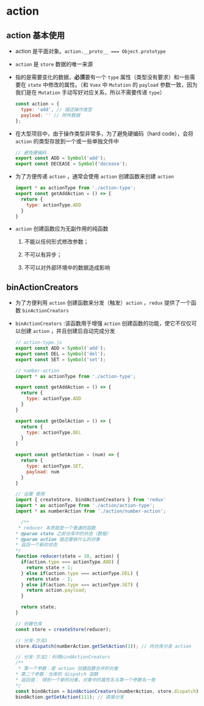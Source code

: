 # action

## action 基本使用

  - action 是平面对象。`action.__proto__ === Object.prototype`

  - `action` 是 `store` 数据的唯一来源

  - 指的是需要变化的数据，**必须**要有一个 `type` 属性（类型没有要求）和一些需要在 `state` 中修改的属性。（和 `Vuex` 中 `Mutation` 的 `payload` 参数一致，因为我们是在 `Mutation` 手动写好对应关系，所以不需要传递 `type`）

    ```javascript
    const action = {
      type: 'add', // 描述操作类型
      payload: '' // 附件数据
    };
    ```

  - 在大型项目中，由于操作类型非常多，为了避免硬编码（hard code），会将 `action` 的类型存放到一个或一些单独文件中

    ```javascript
    // 避免硬编码
    export const ADD = Symbol('add');
    export const DECEASE = Symbol('decease');
    ```

  - 为了方便传递 `action` ，通常会使用 `action` 创建函数来创建 `action`

    ```javascript
    import * as actionType from './action-type';
    export const getAddAction = () => {
      return {
        type: actionType.ADD
      }
    }
    ```

  - `action` 创建函数应为无副作用的纯函数

    1.  不能以任何形式修改参数；

    2.  不可以有异步；

    3.  不可以对外部环境中的数据造成影响

## binActionCreators

  - 为了方便利用 `action` 创建函数来分发（触发）`action` ，`redux` 提供了一个函数 `binActionCreators`

  - `binActionCreators` :该函数用于增强 `action` 创建函数的功能，使它不仅仅可以创建 `action` ，并且创建后自动完成分发

    ```javascript
    // action-type.js
    export const ADD = Symbol('add');
    export const DEL = Symbol('del');
    export const SET = Symbol('set');
    ```

    ```javascript
    // number-action
    import * as actionType from './action-type';

    export const getAddAction = () => {
      return {
        type: actionType.ADD
      }
    }

    export const getDelAction = () => {
      return {
        type: actionType.DEL
      }
    }

    export const getSetAction = (num) => {
      return {
        type: actionType.SET,
        payload: num
      }
    }
    ```

    ```javascript
    // 设置 使用
    import { createStore, bindActionCreators } from 'redux'
    import * as actionType from './action/action-type';
    import * as numberAction from './action/number-action';

      /**
     * reducer 本质就是一个普通的函数
    * @param state 之前仓库中的状态（数据）
    * @param action 描述要做什么的对象
    * 返回一个新的状态
    */
    function reducer(state = 10, action) {
      if(action.type === actionType.ADD) {
        return state + 1;
      } else if(action.type === actionType.DEL) {
        return state - 1;
      } else if(action.type === actionType.SET) {
        return action.payload;
      }

      return state;
    }

    // 创建仓库
    const store = createStore(reducer);

    // 分发-方法1
    store.dispatch(numberAction.getSetAction(1)); // 向仓库分发 action

    // 分发-方法2：利用bindActionCreators
    /**
     * 第一个参数：是 action 创建函数合并的对象
    * 第二个参数：仓库的 dispatch 函数
    * 返回值： 得到一个新的对象，对象中的属性名与第一个参数名一致
    */
    const bindAction = bindActionCreators(numberAction, store.dispatch);
    bindAction.getSetAction(111); // 直接分发
    ```

